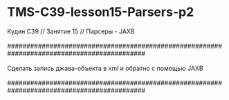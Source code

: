 # TMS-C39-lesson15-Parsers-p2
Кудин С39 // Занятие 15 // Парсеры - JAXB<br/>
<br/>
############################################################################################<br/>
<br/>
Сделать запись джава-объекта в xml и обратно с помощью JAXB<br/>
<br/>
############################################################################################
